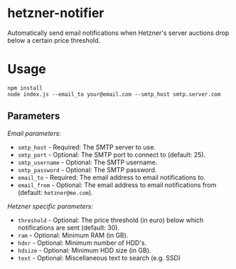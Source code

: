 hetzner-notifier
================

Automatically send email notifications when Hetzner's server auctions drop below
a certain price threshold.

Usage
=====

```
npm install
node index.js --email_to your@email.com --smtp_host smtp.server.com
```

Parameters
----------

*Email parameters:*

- `smtp_host` - Required: The SMTP server to use.
- `smtp_port` - Optional: The SMTP port to connect to (default: 25).
- `smtp_username` - Optional: The SMTP username.
- `smtp_password` - Optional: The SMTP password.
- `email_to` - Required: The email address to email notifications to.
- `email_from` - Optional: The email address to email notifications from
(default: `hetzner@me.com`).

*Hetzner specific parameters:*
- `threshold` - Optional: The price threshold (in euro) below which
notifications are sent (default: 30).
- `ram` - Optional: Minimum RAM (in GB).
- `hdnr` - Optional: Minimum number of HDD's.
- `hdsize` - Optional: Minimum HDD size (in GB).
- `text` - Optional: Miscellaneous text to search (e.g. SSD)
